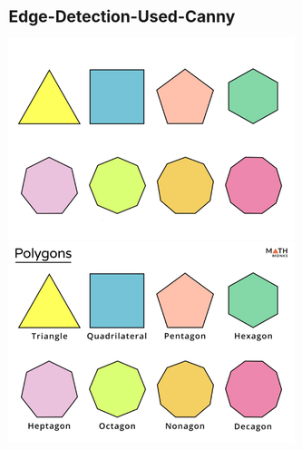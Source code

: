 # Edge-Detection-Used-Canny
![Alt text](/shape.png?raw=true "Optional Title")
![Alt text](/shape.jpg?raw=true "Optional Title")
